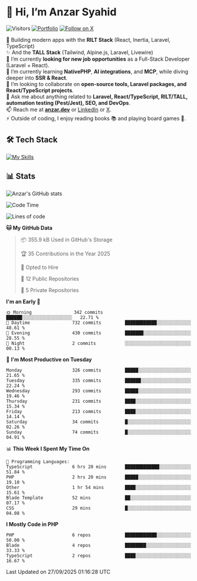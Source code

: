 # 👋 Hi, I’m Anzar Syahid  

![Visitors](https://komarev.com/ghpvc/?username=zarchp&style=flat-square&color=blue) 
[![Portfolio](https://img.shields.io/badge/Website-anzar.dev-ff69b4?style=flat-square&logo=google-chrome&logoColor=white)](https://anzar.dev)
[![Follow on X](https://img.shields.io/badge/Follow-@ZarChp-000000?style=flat-square&logo=x&logoColor=white)](https://x.com/zarchp)


🚀 Building modern apps with the **RILT Stack** (React, Inertia, Laravel, TypeScript)  
✨ And the **TALL Stack** (Tailwind, Alpine.js, Laravel, Livewire)  
🔭 I’m currently **looking for new job opportunities** as a Full-Stack Developer (Laravel + React).  
🌱 I’m currently learning **NativePHP**, **AI integrations**, and **MCP**, while diving deeper into **SSR & React**.  
👯 I’m looking to collaborate on **open-source tools, Laravel packages, and React/TypeScript projects**.  
💬 Ask me about anything related to **Laravel, React/TypeScript, RILT/TALL, automation testing (Pest/Jest), SEO, and DevOps**.  
📫 Reach me at **[anzar.dev](https://anzar.dev)** or [LinkedIn](https://linkedin.com/in/anzar-syahid) or [X](https://x.com/ZarChp).  
⚡ Outside of coding, I enjoy reading books 📚 and playing board games 🎲.  


## 🛠️ Tech Stack  
[![My Skills](https://skillicons.dev/icons?i=html,js,css,laravel,php,wordpress,graphql,vite,nodejs,typescript,react,next,vue,nuxt,alpinejs,tailwind,bootstrap,postgresql,mysql,sqlite,aws,gcp,cloudflare,docker,github,gitlab,firebase,vscode,git,figma&perline=10)](https://skillicons.dev)  

## 📊 Stats  

![Anzar's GitHub stats](https://github-readme-stats.vercel.app/api?username=zarchp&show_icons=true&theme=radical)  

<!--START_SECTION:waka-->
![Code Time](http://img.shields.io/badge/Code%20Time-5%2C416%20hrs%2019%20mins-blue)

![Lines of code](https://img.shields.io/badge/From%20Hello%20World%20I%27ve%20Written-10.7%20million%20lines%20of%20code-blue)

**🐱 My GitHub Data** 

> 📦 355.9 kB Used in GitHub's Storage 
 > 
> 🏆 35 Contributions in the Year 2025
 > 
> 💼 Opted to Hire
 > 
> 📜 12 Public Repositories 
 > 
> 🔑 5 Private Repositories 
 > 
**I'm an Early 🐤** 

```text
🌞 Morning                342 commits         ██████░░░░░░░░░░░░░░░░░░░   22.71 % 
🌆 Daytime                732 commits         ████████████░░░░░░░░░░░░░   48.61 % 
🌃 Evening                430 commits         ███████░░░░░░░░░░░░░░░░░░   28.55 % 
🌙 Night                  2 commits           ░░░░░░░░░░░░░░░░░░░░░░░░░   00.13 % 
```
📅 **I'm Most Productive on Tuesday** 

```text
Monday                   326 commits         █████░░░░░░░░░░░░░░░░░░░░   21.65 % 
Tuesday                  335 commits         ██████░░░░░░░░░░░░░░░░░░░   22.24 % 
Wednesday                293 commits         █████░░░░░░░░░░░░░░░░░░░░   19.46 % 
Thursday                 231 commits         ████░░░░░░░░░░░░░░░░░░░░░   15.34 % 
Friday                   213 commits         ████░░░░░░░░░░░░░░░░░░░░░   14.14 % 
Saturday                 34 commits          █░░░░░░░░░░░░░░░░░░░░░░░░   02.26 % 
Sunday                   74 commits          █░░░░░░░░░░░░░░░░░░░░░░░░   04.91 % 
```


📊 **This Week I Spent My Time On** 

```text
💬 Programming Languages: 
TypeScript               6 hrs 20 mins       █████████████░░░░░░░░░░░░   51.84 % 
PHP                      2 hrs 20 mins       █████░░░░░░░░░░░░░░░░░░░░   19.10 % 
Other                    1 hr 54 mins        ████░░░░░░░░░░░░░░░░░░░░░   15.61 % 
Blade Template           52 mins             ██░░░░░░░░░░░░░░░░░░░░░░░   07.17 % 
CSS                      29 mins             █░░░░░░░░░░░░░░░░░░░░░░░░   04.08 % 
```

**I Mostly Code in PHP** 

```text
PHP                      6 repos             ████████████░░░░░░░░░░░░░   50.00 % 
Blade                    4 repos             ████████░░░░░░░░░░░░░░░░░   33.33 % 
TypeScript               2 repos             ████░░░░░░░░░░░░░░░░░░░░░   16.67 % 
```




 Last Updated on 27/09/2025 01:16:28 UTC
<!--END_SECTION:waka-->
